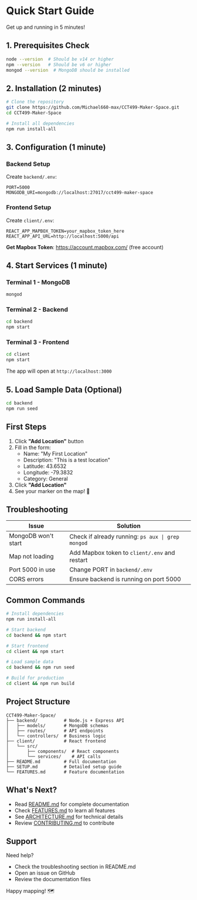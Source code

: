 # Quick Start Guide

Get up and running in 5 minutes!

## 1. Prerequisites Check

```bash
node --version  # Should be v14 or higher
npm --version   # Should be v6 or higher
mongod --version  # MongoDB should be installed
```

## 2. Installation (2 minutes)

```bash
# Clone the repository
git clone https://github.com/Michael660-max/CCT499-Maker-Space.git
cd CCT499-Maker-Space

# Install all dependencies
npm run install-all
```

## 3. Configuration (1 minute)

### Backend Setup
Create `backend/.env`:
```env
PORT=5000
MONGODB_URI=mongodb://localhost:27017/cct499-maker-space
```

### Frontend Setup
Create `client/.env`:
```env
REACT_APP_MAPBOX_TOKEN=your_mapbox_token_here
REACT_APP_API_URL=http://localhost:5000/api
```

**Get Mapbox Token**: https://account.mapbox.com/ (free account)

## 4. Start Services (1 minute)

### Terminal 1 - MongoDB
```bash
mongod
```

### Terminal 2 - Backend
```bash
cd backend
npm start
```

### Terminal 3 - Frontend
```bash
cd client
npm start
```

The app will open at `http://localhost:3000`

## 5. Load Sample Data (Optional)

```bash
cd backend
npm run seed
```

## First Steps

1. Click **"Add Location"** button
2. Fill in the form:
   - Name: "My First Location"
   - Description: "This is a test location"
   - Latitude: 43.6532
   - Longitude: -79.3832
   - Category: General
3. Click **"Add Location"**
4. See your marker on the map! 🎉

## Troubleshooting

| Issue | Solution |
|-------|----------|
| MongoDB won't start | Check if already running: `ps aux \| grep mongod` |
| Map not loading | Add Mapbox token to `client/.env` and restart |
| Port 5000 in use | Change PORT in `backend/.env` |
| CORS errors | Ensure backend is running on port 5000 |

## Common Commands

```bash
# Install dependencies
npm run install-all

# Start backend
cd backend && npm start

# Start frontend
cd client && npm start

# Load sample data
cd backend && npm run seed

# Build for production
cd client && npm run build
```

## Project Structure

```
CCT499-Maker-Space/
├── backend/          # Node.js + Express API
│   ├── models/       # MongoDB schemas
│   ├── routes/       # API endpoints
│   └── controllers/  # Business logic
├── client/           # React frontend
│   └── src/
│       ├── components/  # React components
│       └── services/    # API calls
├── README.md         # Full documentation
├── SETUP.md          # Detailed setup guide
└── FEATURES.md       # Feature documentation
```

## What's Next?

- Read [README.md](README.md) for complete documentation
- Check [FEATURES.md](FEATURES.md) to learn all features
- See [ARCHITECTURE.md](ARCHITECTURE.md) for technical details
- Review [CONTRIBUTING.md](CONTRIBUTING.md) to contribute

## Support

Need help? 
- Check the troubleshooting section in README.md
- Open an issue on GitHub
- Review the documentation files

Happy mapping! 🗺️
